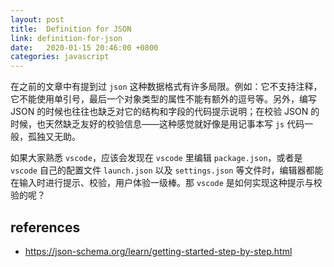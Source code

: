 ```yaml
---
layout: post
title:  Definition for JSON
link: definition-for-json
date:   2020-01-15 20:46:00 +0800
categories: javascript
---
```


在之前的文章中有提到过 `json` 这种数据格式有许多局限。例如：它不支持注释，它不能使用单引号，最后一个对象类型的属性不能有额外的逗号等。另外，编写 JSON 的时候也往往也缺乏对它的结构和字段的代码提示说明；在校验 JSON 的时候，也天然缺乏友好的校验信息——这种感觉就好像是用记事本写 `js` 代码一般，孤独又无助。

如果大家熟悉 `vscode`，应该会发现在 `vscode` 里编辑 `package.json`，或者是 `vscode` 自己的配置文件 `launch.json` 以及 `settings.json` 等文件时，编辑器都能在输入时进行提示、校验，用户体验一级棒。那 `vscode` 是如何实现这种提示与校验的呢？

## references

- <https://json-schema.org/learn/getting-started-step-by-step.html>